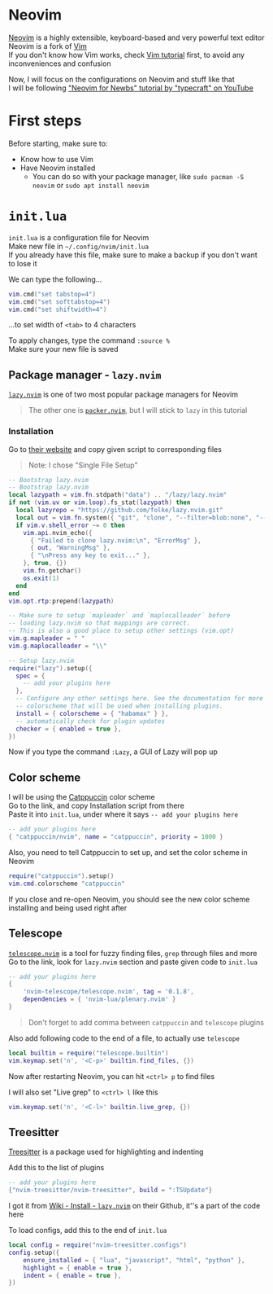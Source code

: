 # Neovim
[Neovim](https://neovim.io/) is a highly extensible, keyboard-based and very powerful text editor  
Neovim is a fork of [Vim](https://www.vim.org/)  
If you don't know how Vim works, check [Vim tutorial](./Vim.md) first, to avoid any inconveniences and confusion  

Now, I will focus on the configurations on Neovim and stuff like that  
I will be following ["Neovim for Newbs" tutorial by "typecraft" on YouTube](https://www.youtube.com/watch?v=zHTeCSVAFNY&list=PLsz00TDipIffreIaUNk64KxTIkQaGguqn)  

# First steps
Before starting, make sure to:  
- Know how to use Vim
- Have Neovim installed
	- You can do so with your package manager, like `sudo pacman -S neovim` or `sudo apt install neovim`

# `init.lua`
`init.lua` is a configuration file for Neovim  
Make new file in `~/.config/nvim/init.lua`  
If you already have this file, make sure to make a backup if you don't want to lose it  

We can type the following...

```lua
vim.cmd("set tabstop=4")
vim.cmd("set softtabstop=4")
vim.cmd("set shiftwidth=4")
```

...to set width of `<tab>` to 4 characters  

To apply changes, type the command `:source %`  
Make sure your new file is saved   

## Package manager - `lazy.nvim`
[`lazy.nvim`](https://github.com/folke/lazy.nvim) is one of two most popular package managers for Neovim  

> The other one is [`packer.nvim`](https://github.com/wbthomason/packer.nvim), but I will stick to `lazy` in this tutorial  

### Installation 
Go to [their website](https://lazy.folke.io/installation) and copy given script to corresponding files  

> Note: I chose "Single File Setup"

```lua
-- Bootstrap lazy.nvim
-- Bootstrap lazy.nvim
local lazypath = vim.fn.stdpath("data") .. "/lazy/lazy.nvim"
if not (vim.uv or vim.loop).fs_stat(lazypath) then
  local lazyrepo = "https://github.com/folke/lazy.nvim.git"
  local out = vim.fn.system({ "git", "clone", "--filter=blob:none", "--branch=stable", lazyrepo, lazypath })
  if vim.v.shell_error ~= 0 then
    vim.api.nvim_echo({
      { "Failed to clone lazy.nvim:\n", "ErrorMsg" },
      { out, "WarningMsg" },
      { "\nPress any key to exit..." },
    }, true, {})
    vim.fn.getchar()
    os.exit(1)
  end
end
vim.opt.rtp:prepend(lazypath)

-- Make sure to setup `mapleader` and `maplocalleader` before
-- loading lazy.nvim so that mappings are correct.
-- This is also a good place to setup other settings (vim.opt)
vim.g.mapleader = " "
vim.g.maplocalleader = "\\"

-- Setup lazy.nvim
require("lazy").setup({
  spec = {
    -- add your plugins here
  },
  -- Configure any other settings here. See the documentation for more details.
  -- colorscheme that will be used when installing plugins.
  install = { colorscheme = { "habamax" } },
  -- automatically check for plugin updates
  checker = { enabled = true },
})
```

Now if you type the command `:Lazy`, a GUI of Lazy will pop up   

## Color scheme  
I will be using the [Catppuccin](https://github.com/catppuccin/nvim) color scheme  
Go to the link, and copy Installation script from there  
Paste it into `init.lua`, under where it says `-- add your plugins here`

```lua
-- add your plugins here
{ "catppuccin/nvim", name = "catppuccin", priority = 1000 }
```

Also, you need to tell Catppuccin to set up, and set the color scheme in Neovim

```lua
require("catppuccin").setup()
vim.cmd.colorscheme "catppuccin"
```

If you close and re-open Neovim, you should see the new color scheme installing and being used right after  

## Telescope
[`telescope.nvim`](https://github.com/nvim-telescope/telescope.nvim) is a tool for fuzzy finding files, `grep` through files and more  
Go to the link, look for `lazy.nvim` section and paste given code to `init.lua`

```lua
-- add your plugins here 
{
    'nvim-telescope/telescope.nvim', tag = '0.1.8',
    dependencies = { 'nvim-lua/plenary.nvim' }
}
```

> Don't forget to add comma between `catppuccin` and `telescope` plugins  

Also add following code to the end of a file, to actually use `telescope`  

```lua
local builtin = require("telescope.builtin")
vim.keymap.set('n', '<C-p>' builtin.find_files, {})
```

Now after restarting Neovim, you can hit `<ctrl> p` to find files  

I will also set "Live grep" to `<ctrl> l` like this  

```lua
vim.keymap.set('n', '<C-l>' builtin.live_grep, {})
```

## Treesitter
[Treesitter](https://github.com/nvim-treesitter/nvim-treesitter) is a package used for highlighting and indenting  

Add this to the list of plugins  

```lua
-- add your plugins here
{"nvim-treesitter/nvim-treesitter", build = ":TSUpdate"}
```

I got it from [Wiki - Install - `lazy.nvim`](https://github.com/nvim-treesitter/nvim-treesitter/wiki/Installation) on their Github, it''s a part of the code here  

To load configs, add this to the end of `init.lua`

```lua
local config = require("nvim-treesitter.configs")
config.setup({
	ensure_installed = { "lua", "javascript", "html", "python" },
	highlight = { enable = true },
	indent = { enable = true },
})
```

